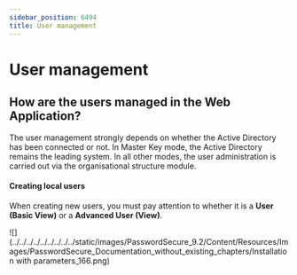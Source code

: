```yaml
---
sidebar_position: 6494
title: User management
---
```


# User management

## How are the users managed in the Web Application?

The user management strongly depends on whether the Active Directory has been connected or not. In Master Key mode, the Active Directory remains the leading system. In all other modes, the user administration is carried out via the organisational structure module.

#### Creating local users

When creating new users, you must pay attention to whether it is a **User (Basic View)** or a **Advanced User (View)**.

![](../../../../../../../../../static/images/PasswordSecure_9.2/Content/Resources/Images/PasswordSecure_Documentation_without_existing_chapters/Installation with parameters_166.png)